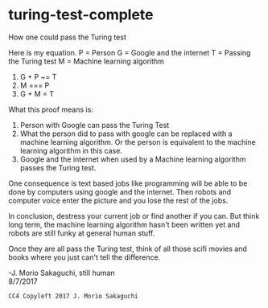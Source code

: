 # turing-test-complete
How one could pass the Turing test

Here is my equation.
P = Person
G = Google and the internet
T = Passing the Turing test
M = Machine learning algorithm

1. G + P ~= T
2. M === P
3. G + M = T

What this proof means is:
1. Person with Google can pass the Turing Test
2. What the person did to pass with google can be replaced with a machine learning algorithm. Or the person is equivalent to the machine learning algorithm in this case.
3. Google and the internet when used by a Machine learning algorithm passes the Turing test.

One consequence is text based jobs like programming will be able to be done by computers using google and the internet.
Then robots and computer voice enter the picture and you lose the rest of the jobs.

In conclusion, destress your current job or find another if you can. But think long term, the machine learning algorithm hasn't been written yet and robots are still funky at general human stuff.

Once they are all pass the Turing test, think of all those scifi movies and books where you just can't tell the difference.

-J. Morio Sakaguchi, still human  
8/7/2017

`CC4 Copyleft 2017 J. Morio Sakaguchi`
